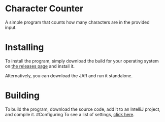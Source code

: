 # Character Counter
A simple program that counts how many characters are in the provided input.
# Installing
To install the program, simply download the build for your operating system on [the releases page](https://github.com/SF49ERS7/CharacterCounter/releases) and install it.

Alternatively, you can download the JAR and run it standalone.
# Building
To build the program, download the source code, add it to an IntelliJ project, and compile it.
#Configuring
To see a list of settings, [click here](https://github.com/SF49ERS7/CharacterCounter/wiki/Arguments).
